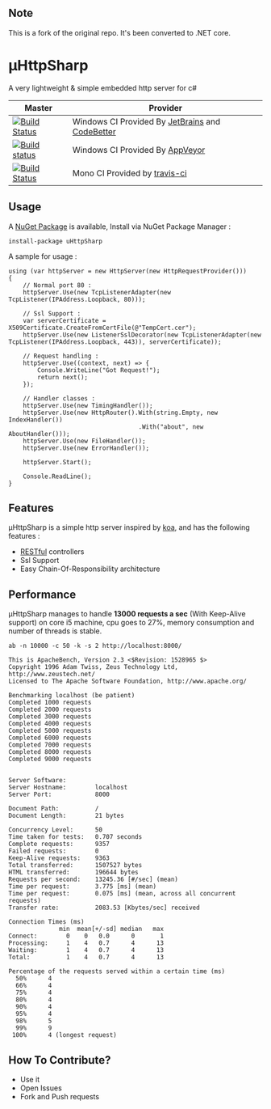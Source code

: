 ﻿## Note
This is a fork of the original repo. It's been converted to .NET core.

# µHttpSharp

A very lightweight & simple embedded http server for c# 

Master | Provider
------ | --------
[![Build Status][TeamCityImgMaster]][TeamCityLinkMaster] | Windows CI Provided By [JetBrains][] and [CodeBetter][]
[![Build status](https://ci.appveyor.com/api/projects/status/1schhjbpx7oomrx7)](https://ci.appveyor.com/project/shanielh/uHttpSharp) | Windows CI Provided By [AppVeyor][]
[![Build Status][MonoImgMaster]][MonoLinkMaster] | Mono CI Provided by [travis-ci][] 

[TeamCityImgMaster]:http://teamcity.codebetter.com/app/rest/builds/buildType:\(id:bt1191\)/statusIcon
[TeamCityLinkMaster]:http://teamcity.codebetter.com/viewLog.html?buildTypeId=bt1191&buildId=lastFinished&guest=1

[MonoImgMaster]:https://travis-ci.org/Code-Sharp/uHttpSharp.png?branch=master
[MonoLinkMaster]:https://travis-ci.org/Code-Sharp/uHttpSharp

[travis-ci]:https://travis-ci.org/
[AppVeyor]:http://www.appveyor.com/
[JetBrains]:http://www.jetbrains.com/
[CodeBetter]:http://codebetter.com/

## Usage

A [NuGet Package](https://www.nuget.org/packages/uHttpSharp/ "Go to µHttpSharp NuGet Package page")  is available, Install via NuGet Package Manager :

	install-package uHttpSharp

A sample for usage : 

	using (var httpServer = new HttpServer(new HttpRequestProvider()))
	{
		// Normal port 80 :
		httpServer.Use(new TcpListenerAdapter(new TcpListener(IPAddress.Loopback, 80)));
        
		// Ssl Support :
		var serverCertificate = X509Certificate.CreateFromCertFile(@"TempCert.cer");
		httpServer.Use(new ListenerSslDecorator(new TcpListenerAdapter(new TcpListener(IPAddress.Loopback, 443)), serverCertificate));

		// Request handling : 
		httpServer.Use((context, next) => {
			Console.WriteLine("Got Request!");
			return next();
		});

		// Handler classes : 
		httpServer.Use(new TimingHandler());
		httpServer.Use(new HttpRouter().With(string.Empty, new IndexHandler())
										.With("about", new AboutHandler()));
		httpServer.Use(new FileHandler());
		httpServer.Use(new ErrorHandler());
		
		httpServer.Start();
		
		Console.ReadLine();
	}
	
## Features

µHttpSharp is a simple http server inspired by [koa](http://koajs.com), and has the following features :

* [RESTful](http://en.wikipedia.org/wiki/Representational_state_transfer) controllers
* Ssl Support
* Easy Chain-Of-Responsibility architecture


## Performance

µHttpSharp manages to handle **13000 requests a sec** (With Keep-Alive support) on core i5 machine, cpu goes to 27%, memory consumption and number of threads is stable.

	ab -n 10000 -c 50 -k -s 2 http://localhost:8000/
	
	This is ApacheBench, Version 2.3 <$Revision: 1528965 $>
	Copyright 1996 Adam Twiss, Zeus Technology Ltd, http://www.zeustech.net/
	Licensed to The Apache Software Foundation, http://www.apache.org/

	Benchmarking localhost (be patient)
	Completed 1000 requests
	Completed 2000 requests
	Completed 3000 requests
	Completed 4000 requests
	Completed 5000 requests
	Completed 6000 requests
	Completed 7000 requests
	Completed 8000 requests
	Completed 9000 requests


	Server Software:
	Server Hostname:        localhost
	Server Port:            8000

	Document Path:          /
	Document Length:        21 bytes

	Concurrency Level:      50
	Time taken for tests:   0.707 seconds
	Complete requests:      9357
	Failed requests:        0
	Keep-Alive requests:    9363
	Total transferred:      1507527 bytes
	HTML transferred:       196644 bytes
	Requests per second:    13245.36 [#/sec] (mean)
	Time per request:       3.775 [ms] (mean)
	Time per request:       0.075 [ms] (mean, across all concurrent requests)
	Transfer rate:          2083.53 [Kbytes/sec] received

	Connection Times (ms)
				  min  mean[+/-sd] median   max
	Connect:        0    0   0.0      0       1
	Processing:     1    4   0.7      4      13
	Waiting:        1    4   0.7      4      13
	Total:          1    4   0.7      4      13

	Percentage of the requests served within a certain time (ms)
	  50%      4
	  66%      4
	  75%      4
	  80%      4
	  90%      4
	  95%      4
	  98%      5
	  99%      9
	 100%      4 (longest request)

## How To Contribute?

* Use it
* Open Issues
* Fork and Push requests